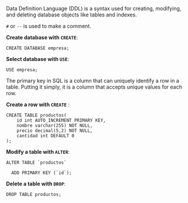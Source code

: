 Data Definition Language (DDL) is a syntax used for creating, modifying, and deleting database objects like tables and indexes.

`#` or `--` is used to make a comment.

**Create database with `CREATE`**:
```mysql
CREATE DATABASE empresa;
```

**Select database with `USE`**:
```mysql
USE empresa;
```

The primary key in SQL is a column that can uniquely identify a row in a table. Putting it simply, it is a column that accepts unique values for each row.

**Create a row with `CREATE`** :
```mysql
CREATE TABLE productos(
    id int AUTO_INCREMENT PRIMARY KEY,
    nombre varchar(255) NOT NULL,
    precio decimal(5,2) NOT NULL,
    cantidad int DEFAULT 0
);
```

**Modify a table with `ALTER`**:
```mysql
ALTER TABLE `productos`

  ADD PRIMARY KEY (`id`);
```

**Delete a table with `DROP`**:
```mysql
DROP TABLE productos;
```